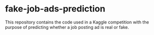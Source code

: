 # fake-job-ads-prediction
This repository contains the code used in a Kaggle competition with the purpose of predicting whether a job posting ad is real or fake.

